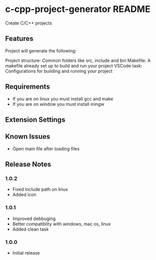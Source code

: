 # c-cpp-project-generator README

Create C/C++ projects

## Features

Project will generate the following:

Project structure: Common folders like src, include and bin
Makefile: A makefile already set up to build and run your project
VSCode task: Configurations for building and running your project

## Requirements

* If you are on linux you must install gcc and make
* If you are on window you must install mingw

## Extension Settings

## Known Issues
* Open main file after loading files

## Release Notes

### 1.0.2
- Fixed include path on linux
- Added icon

### 1.0.1
- Improved debbuging
- Better compatiblity with windows, mac os, linux
- Added clean task

### 1.0.0
- Initial release
